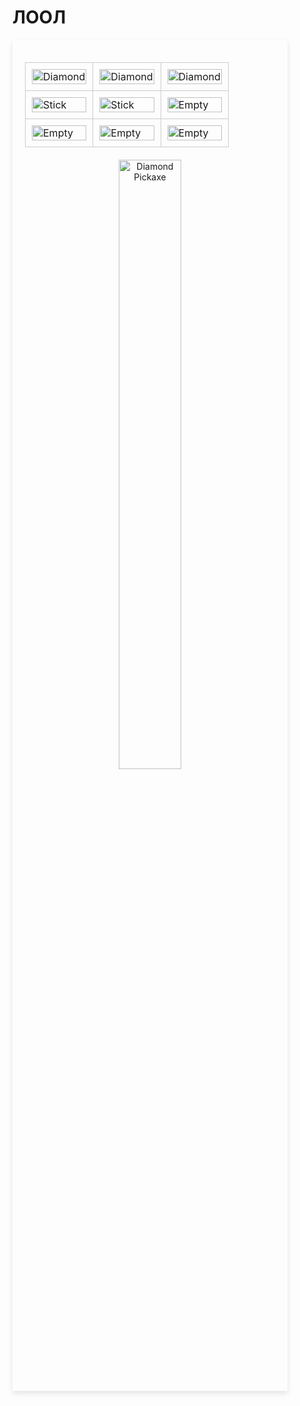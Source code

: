 # ЛООЛ

<style>

/* Crafting grid styles */
.crafting-container {
    width: 80%;
    max-width: 400px; /* Adjust this for the desired max width */
    background-image: url('../../assets/crafttemplate.png'); /* Replace with your image path */
    background-size: cover; /* Cover the entire area of the container */
    background-position: center; /* Center the background image */
    padding: 20px; /* Add padding to ensure the grid doesn't touch the edges of the background */
    box-shadow: 0 4px 8px rgba(0,0,0,0.1); /* Optional: adds a subtle shadow for depth */
}

.crafting-grid {
    width: 100%;
    border-collapse: collapse;
}

.crafting-grid td {
    width: 33.33%;
    padding: 10px;
    border: 1px solid #ccc;
}

.crafting-grid img {
    width: 100%;
    display: block;
}

/* Responsive styles */
@media (max-width: 600px) {
    .crafting-grid td {
        padding: 5px;
    }
    .output-item {
        width: 70%;
    }
}

.output-container {
    margin-top: 20px;
    text-align: center;
}

.output-item {
    width: 50%;
    max-width: 200px; /* Adjust this for the desired output size */
    margin: 0 auto; /* Centering the item */
}


</style>

<div class="crafting-container">
    <table class="crafting-grid">
        <tr>
            <td><a href="#"><img src="#" alt="Diamond"></a></td>
            <td><a href="#"><img src="#" alt="Diamond"></a></td>
            <td><a href="#"><img src="#" alt="Diamond"></a></td>
        </tr>
        <tr>
            <td><a href="#"><img src="#" alt="Stick"></a></td>
            <td><a href="#"><img src="#" alt="Stick"></a></td>
            <td><a href="#"><img src="#" alt="Empty"></a></td>
        </tr>
        <tr>
            <td><a href="#"><img src="#" alt="Empty"></a></td>
            <td><a href="#"><img src="#" alt="Empty"></a></td>
            <td><a href="#"><img src="#" alt="Empty"></a></td>
        </tr>
    </table>
    <div class="output-container">
        <a href="#"><img src="#" alt="Diamond Pickaxe" class="output-item"></a>
    </div>
</div>